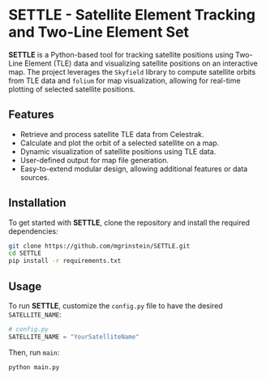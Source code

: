 # SETTLE - Satellite Element Tracking and Two-Line Element Set

**SETTLE** is a Python-based tool for tracking satellite positions using Two-Line Element (TLE) data and visualizing satellite positions on an interactive map. The project leverages the `Skyfield` library to compute satellite orbits from TLE data and `folium` for map visualization, allowing for real-time plotting of selected satellite positions.

## Features
- Retrieve and process satellite TLE data from Celestrak.
- Calculate and plot the orbit of a selected satellite on a map.
- Dynamic visualization of satellite positions using TLE data.
- User-defined output for map file generation.
- Easy-to-extend modular design, allowing additional features or data sources.

## Installation

To get started with **SETTLE**, clone the repository and install the required dependencies:

```bash
git clone https://github.com/mgrinstein/SETTLE.git
cd SETTLE
pip install -r requirements.txt
```
## Usage


To run **SETTLE**, customize the `config.py` file to have the desired `SATELLITE_NAME`:

```python
# config.py
SATELLITE_NAME = "YourSatelliteName"
```

Then, run `main`:
```bash
python main.py